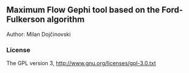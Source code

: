 ## Maximum Flow Gephi tool based on the Ford-Fulkerson algorithm
Author: Milan Dojčinovski

### License
The GPL version 3, http://www.gnu.org/licenses/gpl-3.0.txt